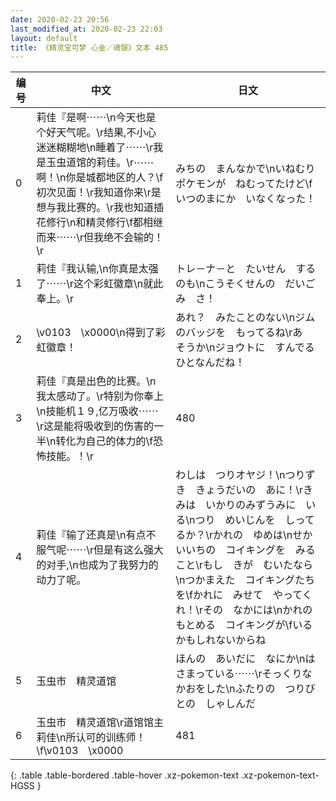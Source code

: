 ```yaml
---
date: 2020-02-23 20:56
last_modified_at: 2020-02-23 22:03
layout: default
title: 《精灵宝可梦 心金／魂银》文本 485
---
```

| 编号 | 中文 | 日文 |
| ---- | ---- | ---- |
| 0 | 莉佳『是啊⋯⋯\n今天也是个好天气呢。\r结果,不小心迷迷糊糊地\n睡着了⋯⋯\r我是玉虫道馆的莉佳。\r⋯⋯啊！\n你是城都地区的人？\f初次见面！\r我知道你来\r是想与我比赛的。\r我也知道插花修行\n和精灵修行\f都相继而来⋯⋯\r但我绝不会输的！\r | みちの　まんなかで\nいねむりポケモンが　ねむってたけど\fいつのまにか　いなくなった！ |
| 1 | 莉佳『我认输,\n你真是太强了⋯⋯\r这个彩虹徽章\n就此奉上。\r | トレ－ナ－と　たいせん　するのも\nこうそくせんの　だいごみ　さ！ |
| 2 | \v0103　\x0000\n得到了彩虹徽章！ | あれ？　みたことのない\nジムのバッジを　もってるね\rあ　そうか\nジョウトに　すんでる　ひとなんだね！ |
| 3 | 莉佳『真是出色的比赛。\n我太感动了。\r特别为你奉上\n技能机１９,亿万吸收⋯⋯\r这是能将吸收到的伤害的一半\n转化为自己的体力的\f恐怖技能。！\r | 480 |
| 4 | 莉佳『输了还真是\n有点不服气呢⋯⋯\r但是有这么强大的对手,\n也成为了我努力的动力了呢。 | わしは　つりオヤジ！\nつりずき　きょうだいの　あに！\rきみは　いかりのみずうみに　いる\nつり　めいじんを　しってるか？\rかれの　ゆめは\nせかいいちの　コイキングを　みること\rもし　きが　むいたなら\nつかまえた　コイキングたちを\fかれに　みせて　やってくれ！\rその　なかには\nかれの　もとめる　コイキングが\fいるかもしれないからね |
| 5 | 玉虫市　精灵道馆 | ほんの　あいだに　なにか\nはさまっている⋯⋯\rそっくりな　かおをした\nふたりの　つりびとの　しゃしんだ |
| 6 | 玉虫市　精灵道馆\r道馆馆主　莉佳\n所认可的训练师！\f\v0103　\x0000 | 481 |
{: .table .table-bordered .table-hover .xz-pokemon-text .xz-pokemon-text-HGSS }